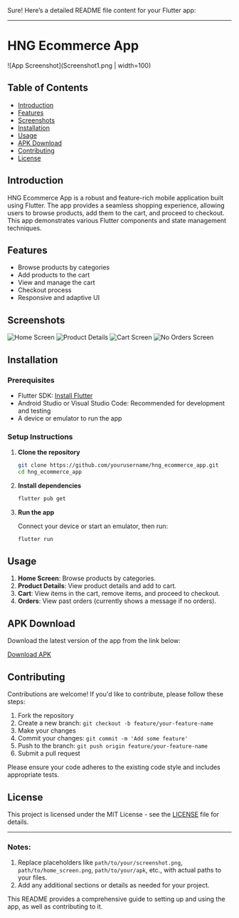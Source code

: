 Sure! Here’s a detailed README file content for your Flutter app:

---

# HNG Ecommerce App

![App Screenshot](Screenshot1.png | width=100)

## Table of Contents

- [Introduction](#introduction)
- [Features](#features)
- [Screenshots](#screenshots)
- [Installation](#installation)
- [Usage](#usage)
- [APK Download](#apk-download)
- [Contributing](#contributing)
- [License](#license)

## Introduction

HNG Ecommerce App is a robust and feature-rich mobile application built using Flutter. The app provides a seamless shopping experience, allowing users to browse products, add them to the cart, and proceed to checkout. This app demonstrates various Flutter components and state management techniques.

## Features

- Browse products by categories
- Add products to the cart
- View and manage the cart
- Checkout process
- Responsive and adaptive UI

## Screenshots

![Home Screen](path/to/home_screen.png)
![Product Details](path/to/product_details.png)
![Cart Screen](path/to/cart_screen.png)
![No Orders Screen](path/to/no_orders_screen.png)

## Installation

### Prerequisites

- Flutter SDK: [Install Flutter](https://flutter.dev/docs/get-started/install)
- Android Studio or Visual Studio Code: Recommended for development and testing
- A device or emulator to run the app

### Setup Instructions

1. **Clone the repository**

   ```bash
   git clone https://github.com/yourusername/hng_ecommerce_app.git
   cd hng_ecommerce_app
   ```

2. **Install dependencies**

   ```bash
   flutter pub get
   ```

3. **Run the app**

   Connect your device or start an emulator, then run:

   ```bash
   flutter run
   ```

## Usage

1. **Home Screen**: Browse products by categories.
2. **Product Details**: View product details and add to cart.
3. **Cart**: View items in the cart, remove items, and proceed to checkout.
4. **Orders**: View past orders (currently shows a message if no orders).

## APK Download

Download the latest version of the app from the link below:

[Download APK](path/to/your/apk)

## Contributing

Contributions are welcome! If you'd like to contribute, please follow these steps:

1. Fork the repository
2. Create a new branch: `git checkout -b feature/your-feature-name`
3. Make your changes
4. Commit your changes: `git commit -m 'Add some feature'`
5. Push to the branch: `git push origin feature/your-feature-name`
6. Submit a pull request

Please ensure your code adheres to the existing code style and includes appropriate tests.

## License

This project is licensed under the MIT License - see the [LICENSE](LICENSE) file for details.

---

### Notes:

1. Replace placeholders like `path/to/your/screenshot.png`, `path/to/home_screen.png`, `path/to/your/apk`, etc., with actual paths to your files.
2. Add any additional sections or details as needed for your project.

This README provides a comprehensive guide to setting up and using the app, as well as contributing to it.

